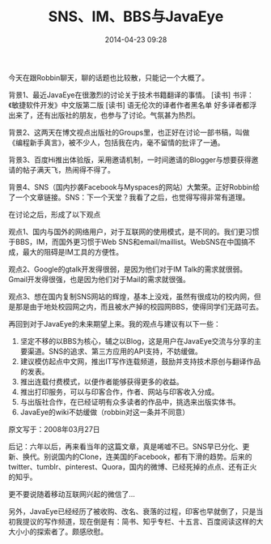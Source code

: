 ﻿---
layout: post
title:  "SNS、IM、BBS与JavaEye"
date:   2014-04-23 09:28
categories: Thinking IT
---

今天在跟Robbin聊天，聊的话题也比较散，只能记一个大概了。

背景1、最近JavaEye在很激烈的讨论关于技术书籍翻译的事情。 
[读书] 书评：《敏捷软件开发》中文版第二版 
[读书] 语无伦次的译者作者黑名单 
好多译者都浮出来了，还有出版社的朋友，也参与了讨论。气氛甚为热烈。

背景2、这两天在博文视点出版社的Groups里，也正好在讨论一部书稿，叫做《编程新手真言》，被不少人，包括我在内，毫不留情的批评了一通。

背景3、百度Hi推出体验版，采用邀请机制，一时间邀请的Blogger与想要获得邀请的帖子满天飞，热闹得不得了。

背景4、SNS（国内抄袭Facebook与Myspaces的网站）大繁荣。正好Robbin给了一个文章链接。SNS：下一个天堂？我看了之后，也觉得写得非常有道理。

在讨论之后，形成了以下观点

观点1、国内与国外的网络用户，对于互联网的使用模式，是不同的。我们更习惯于BBS，IM，而国外更习惯于Web SNS和email/maillist。WebSNS在中国搞不成，最大的阻碍是IM工具的方便性。

观点2、Google的gtalk开发得很弱，是因为他们对于IM Talk的需求就很弱。Gmail开发得很强，也是因为他们对于Mail的需求就很强。

观点3、想在国内复制SNS网站的辉煌，基本上没戏，虽然有很成功的校内网，但是那是由于地处校园网之内，而且被水产掉的校园网BBS，使得同学们无路可去。

再回到对于JavaEye的未来期望上来。我的观点与建议有以下一些：

1. 坚定不移的以BBS为核心，辅之以Blog，这是用户在JavaEye交流与分享的主要渠道。SNS的追求、第三方应用的API支持，不妨缓做。
2. 建议模仿起点中文网，推出IT写作连载频道，鼓励并支持技术原创与翻译作品的发表。
3. 推出连载付费模式，以便作者能够获得更多的收益。
4. 推出打印服务，可以与印客合作，作者、网站与印客收入分成。
5. 与出版社合作，在已经证明有众多读者的作品中，挑选来出版实体书。
6. JavaEye的wiki不妨缓做（robbin对这一条并不同意）

原文写于：2008年03月27日

后记：六年以后，再来看当年的这篇文章，真是唏嘘不已。SNS早已分化、更新、换代。别说国内的Clone，连美国的Facebook，都有下滑的趋势。后来的twitter、tumblr、pinterest、Quora，国内的微博、已经死掉的点点、还有正火的知乎。

更不要说随着移动互联网兴起的微信了...

另外，JavaEye已经经历了被收购、改名、衰落的过程，印客也早就倒了，只是当初我提议的写作频道，现在倒是有：简书、知乎专栏、十五言、百度阅读这样的大大小小的探索者了。颇感欣慰。
